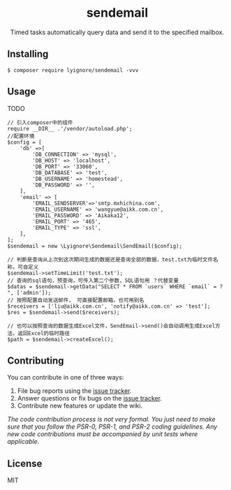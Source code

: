 <h1 align="center"> sendemail </h1>

<p align="center"> Timed tasks automatically query data and send it to the specified mailbox.</p>


## Installing

```shell
$ composer require lyignore/sendemail -vvv
```

## Usage

TODO
```shell
// 引入composer中的组件
require __DIR__ .'/vendor/autoload.php';
//配置环境
$config = [
    'db' =>[
        'DB_CONNECTION' => 'mysql',
        'DB_HOST' => 'localhost',
        'DB_PORT' => '33060',
        'DB_DATABASE' => 'test',
        'DB_USERNAME' => 'homestead',
        'DB_PASSWORD' => '',
    ],
    'email' => [
        'EMAIL_SENDSERVER'=>'smtp.mxhichina.com',
        'EMAIL_USERNAME' => 'wangyue@aikk.com.cn',
        'EMAIL_PASSWORD' => 'Aikaka12',
        'EMAIL_PORT' => '465',
        'EMAIL_TYPE' => 'ssl',
    ],
];
$sendemail = new \Lyignore\Sendemail\SendEmail($config);

// 判断是查询从上次到这次期间生成的数据还是查询全部的数据，test.txt为临时文件名称，可自定义
$sendemail->setTimeLimit('test.txt');
// 查询的sql语句，预查询，可传入第二个参数，SQL语句用 ？代替变量
$datas = $sendemail->getData("SELECT * FROM `users` WHERE `email` = ? ", ['admin']);
// 按照配置自动发送邮件， 可直接配置邮箱，也可用别名
$receivers = ['liu@aikk.com.cn', 'notify@aikk.com.cn' => 'test'];
$res = $sendemail->send($receivers);

// 也可以按照查询的数据生成Excel文件，SendEmail->send()会自动调用生成Excel方法，返回Excel的临时路径
$path = $sendemail->createExcel();
```

## Contributing

You can contribute in one of three ways:

1. File bug reports using the [issue tracker](https://github.com/lyignore/sendemail/issues).
2. Answer questions or fix bugs on the [issue tracker](https://github.com/lyignore/sendemail/issues).
3. Contribute new features or update the wiki.

_The code contribution process is not very formal. You just need to make sure that you follow the PSR-0, PSR-1, and PSR-2 coding guidelines. Any new code contributions must be accompanied by unit tests where applicable._

## License

MIT